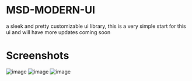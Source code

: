 # MSD-MODERN-UI
a sleek and pretty customizable ui library, this is a very simple start for this ui and will have more updates coming soon

# Screenshots

![image](https://github.com/user-attachments/assets/fdf6fff6-6cd0-4b2f-9b9f-3e078f8a6afe)
![image](https://github.com/user-attachments/assets/dbd7929e-9577-4726-9928-e54c21883332)
![image](https://github.com/user-attachments/assets/5e1703f7-5258-48f9-9341-aa62b26281ad)
